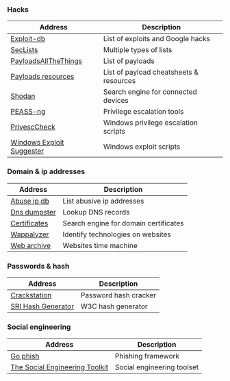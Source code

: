### Hacks
| __Address__ | __Description__ |
| --- | --- |
| [Exploit-db](https://www.exploit-db.com/) | List of exploits and Google hacks |
| [SecLists](https://github.com/danielmiessler/SecLists) | Multiple types of lists |
| [PayloadsAllTheThings](https://github.com/swisskyrepo/PayloadsAllTheThings) | List of payloads |
| [Payloads resources](https://github.com/swisskyrepo/PayloadsAllTheThings/tree/master/Methodology%20and%20Resources) | List of payload cheatsheets & resources |
| [Shodan](https://www.shodan.io/) | Search engine for connected devices |
| [PEASS-ng](https://github.com/peass-ng/PEASS-ng) | Privilege escalation tools |
| [PrivescCheck](https://github.com/itm4n/PrivescCheck) | Windows privilege escalation scripts |
| [Windows Exploit Suggester](https://github.com/bitsadmin/wesng) | Windows exploit scripts |

### Domain & ip addresses
| __Address__ | __Description__ |
| --- | --- |
| [Abuse ip db](https://www.abuseipdb.com/) | List abusive ip addresses |
| [Dns dumpster](https://dnsdumpster.com/) | Lookup DNS records |
| [Certificates](https://crt.sh/) | Search engine for domain certificates |
| [Wappalyzer](https://www.wappalyzer.com/) | Identify technologies on websites |
| [Web archive](https://web.archive.org/) | Websites time machine |

### Passwords & hash
| __Address__ | __Description__ |
| --- | --- |
| [Crackstation](https://crackstation.net/) | Password hash cracker |
| [SRI Hash Generator](https://www.srihash.org/) | W3C hash generator |

### Social engineering
| __Address__ | __Description__ |
| --- | --- |
| [Go phish](https://getgophish.com/) | Phishing framework |
| [The Social Engineering Toolkit](https://trustedsec.com/resources/tools/the-social-engineer-toolkit-set) | Social engineering toolset |
